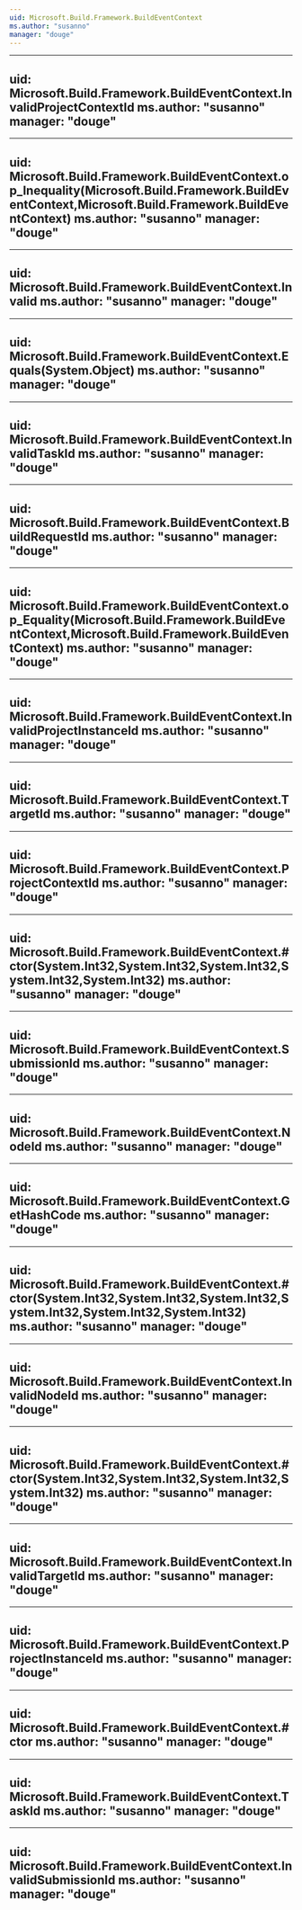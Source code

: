 ```yaml
---
uid: Microsoft.Build.Framework.BuildEventContext
ms.author: "susanno"
manager: "douge"
---
```


---
uid: Microsoft.Build.Framework.BuildEventContext.InvalidProjectContextId
ms.author: "susanno"
manager: "douge"
---

---
uid: Microsoft.Build.Framework.BuildEventContext.op_Inequality(Microsoft.Build.Framework.BuildEventContext,Microsoft.Build.Framework.BuildEventContext)
ms.author: "susanno"
manager: "douge"
---

---
uid: Microsoft.Build.Framework.BuildEventContext.Invalid
ms.author: "susanno"
manager: "douge"
---

---
uid: Microsoft.Build.Framework.BuildEventContext.Equals(System.Object)
ms.author: "susanno"
manager: "douge"
---

---
uid: Microsoft.Build.Framework.BuildEventContext.InvalidTaskId
ms.author: "susanno"
manager: "douge"
---

---
uid: Microsoft.Build.Framework.BuildEventContext.BuildRequestId
ms.author: "susanno"
manager: "douge"
---

---
uid: Microsoft.Build.Framework.BuildEventContext.op_Equality(Microsoft.Build.Framework.BuildEventContext,Microsoft.Build.Framework.BuildEventContext)
ms.author: "susanno"
manager: "douge"
---

---
uid: Microsoft.Build.Framework.BuildEventContext.InvalidProjectInstanceId
ms.author: "susanno"
manager: "douge"
---

---
uid: Microsoft.Build.Framework.BuildEventContext.TargetId
ms.author: "susanno"
manager: "douge"
---

---
uid: Microsoft.Build.Framework.BuildEventContext.ProjectContextId
ms.author: "susanno"
manager: "douge"
---

---
uid: Microsoft.Build.Framework.BuildEventContext.#ctor(System.Int32,System.Int32,System.Int32,System.Int32,System.Int32)
ms.author: "susanno"
manager: "douge"
---

---
uid: Microsoft.Build.Framework.BuildEventContext.SubmissionId
ms.author: "susanno"
manager: "douge"
---

---
uid: Microsoft.Build.Framework.BuildEventContext.NodeId
ms.author: "susanno"
manager: "douge"
---

---
uid: Microsoft.Build.Framework.BuildEventContext.GetHashCode
ms.author: "susanno"
manager: "douge"
---

---
uid: Microsoft.Build.Framework.BuildEventContext.#ctor(System.Int32,System.Int32,System.Int32,System.Int32,System.Int32,System.Int32)
ms.author: "susanno"
manager: "douge"
---

---
uid: Microsoft.Build.Framework.BuildEventContext.InvalidNodeId
ms.author: "susanno"
manager: "douge"
---

---
uid: Microsoft.Build.Framework.BuildEventContext.#ctor(System.Int32,System.Int32,System.Int32,System.Int32)
ms.author: "susanno"
manager: "douge"
---

---
uid: Microsoft.Build.Framework.BuildEventContext.InvalidTargetId
ms.author: "susanno"
manager: "douge"
---

---
uid: Microsoft.Build.Framework.BuildEventContext.ProjectInstanceId
ms.author: "susanno"
manager: "douge"
---

---
uid: Microsoft.Build.Framework.BuildEventContext.#ctor
ms.author: "susanno"
manager: "douge"
---

---
uid: Microsoft.Build.Framework.BuildEventContext.TaskId
ms.author: "susanno"
manager: "douge"
---

---
uid: Microsoft.Build.Framework.BuildEventContext.InvalidSubmissionId
ms.author: "susanno"
manager: "douge"
---
